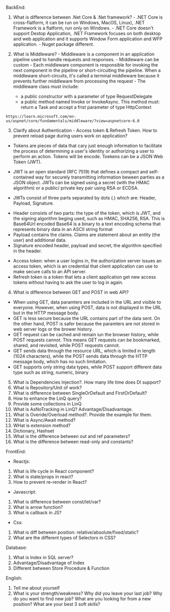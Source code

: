 BackEnd: 
  1. What is difference between .Net Core & .Net framework?
    - .NET Core is cross-flatform, it can be run on Windows, MacOS, Linux), .NET Framework is a flatform, run only on Windows.
    - .NET Core doesn't support Destop Application, .NET Framework focuses on both desktop and web application and it supports Window Form application and WFP application.
    - Nuget package different.
    
  2. What is Middleware?
    - Middleware is a component in an application pipeline used to handle requests and responses.
    - Middleware can be custom
    - Each middleware component is responsible for invoking the next component in the pipeline or short-circuiting the pipeline. When a middleware short-circuits, it's called a terminal middleware because it prevents further middleware from processing the request
    - The middleware class must include:
      + a public constructor with a parameter of type RequestDelegate
      + a public method named Invoke or InvokeAsync. This method must: return a Task and accept a frist parameter of type HttpContext
      
    https://learn.microsoft.com/en-us/aspnet/core/fundamentals/middleware/?view=aspnetcore-6.0
    
  3. Clarify about Authentication - Access token & Refresh Token. How to prevent reload page during users work on application?
  - Tokens are pieces of data that cary just enough information to facilitate the process of determining a user's identity or authorizing a user to perform an action. Tokens will be encode. Toekens can be a JSON Web Token (JWT). 
  
  - JWT is an open standard (RFC 7519) that defines a compact and self-contained way for securely transmitting information beween parties as a JSON object. JWTs can be signed using a secret (with the HMAC algorithm) or a public/ private key pair using RSA or ECDSA.
  - JWTs consist of three parts separated by dots (.) which are: Header, Payload, Signature.
   + Header consists of two parts: the type of the token, which is JWT, and the signing algorithm beging used, such as HMAC, SHA256, RSA. This is Base64Url encoded
    Base64 is a binary to a text encoding schema that represents binary data in an ASCII string format
   + Payload contains the claims. Claims are statement about an entity (the user) and additional data.
   + Signature encoded header, payload and secret, the algorithm specified in the header.
  
  - Access token: when a user logins in, the authorization server issues an access token, which is an credential that client application can use to make secure calls to an API server.
  - Refresh token is a token that lets a client application get new access tokens without having to ask the user to log in again.
  
  4. What is difference between GET and POST in web API?
  - When using GET, data paramters are included in the URL and visible to everyone. However, when using POST, data is not displayed in the URL but in the HTTP message body.
  - GET is less secure because the URL contains part of the data sent. On the other hand, POST is safer because the paramters are not stored in web server logs or the brower history.
  - GET request can be cached and remain iun the browser history, while POST requests cannot. This means GET requests can be bookmarked, shared, and revisited, while POST requests cannot.
  - GET sends data through the resource URL, which is limited in length (1024 characters), while the POST sends data through the HTTP message body, which has no such limitation.
  - GET supports only string data types, while POST support different data type such as string, numeric, binary
  
  5. What is Dependencies Injection?. How many life time does DI support?
  6. What is Repository/Unit of work?
  7. What is difference between SingleOrDefault and FirstOrDefault?
  8. How to enhance the LinQ query?
  9. Provide some collections in LinQ
  10. What is AsNoTracking in LinQ? Advantage/Disadvantage. 
  11. What is Overide/Overload method?. Provide the example for them.
  12. What is Async/Await method?
  13. WHat is extension method?
  14. Dictionary, Hashset
  15. What is the difference between out and ref parameters?
  16. What is the difference between read-only and constants?

FrontEnd: 
 - Reactjs: 
  1. What is life cycle in React component?
  2. What is state/props in react?
  3. How to prevent re-render in React?
 - Javascript: 
  1. What is difference between const/let/var?
  2. What is arrow function?
  3. What is callback in JS?
 - Css:
  1. What is diff between position: relative/absolute/fixed/static?
  2. What are the different types of Selectors in CSS?
 
Database:
  1. What is Index in SQL server?
  2. Advantage/Disadvantage of Index
  3. Different between Store Procedure & Function
  
English: 
 1. Tell me about yourself
 2. What is your strength/weakness?
Why did you leave your last job?
Why do you want to find new job?
What are you looking for from a new position?
What are your best 3 soft skills?